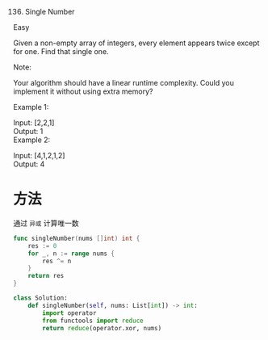 136. Single Number

Easy

Given a non-empty array of integers, every element appears twice except for one. Find that single one.

Note:  

Your algorithm should have a linear runtime complexity. Could you implement it without using extra memory?

Example 1:

Input: [2,2,1]  
Output: 1  
Example 2:  

Input: [4,1,2,1,2]  
Output: 4  


# 方法
通过 `异或` 计算唯一数

```go
func singleNumber(nums []int) int {
    res := 0
    for _, n := range nums {
        res ^= n
    }
    return res
}
```

```python
class Solution:
    def singleNumber(self, nums: List[int]) -> int:
        import operator
        from functools import reduce
        return reduce(operator.xor, nums)
```
